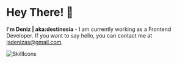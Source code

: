 # Hey There! 👋
**I'm Deniz | aka:destinesia** - I am currently working as a Frontend Developer. If you want to say hello, you can contact me at jsdenizas@gmail.com.

![SkillIcons](https://skillicons.dev/icons?i=js,html,css,sass,bootstrap,vscode,vue,vite,firebase)
